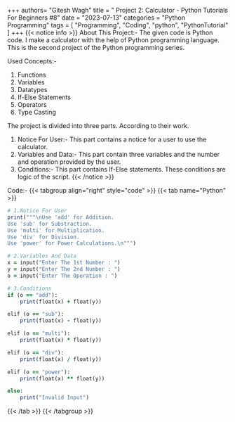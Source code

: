 +++
authors= "Gitesh Wagh"
title = " Project 2: Calculator - Python Tutorials For Beginners #8"
date = "2023-07-13"
categories = "Python Programming"
tags = [
  "Programming", 
  "Coding",
  "python",
  "PythonTutorial"
]
+++
{{< notice info >}}
About This Project:-
The given code is Python code. I make a calculator with the help of Python programming language. This is the second project of the Python programming series. 

Used Concepts:-
1. Functions
2. Variables
3. Datatypes
4. If-Else Statements
5. Operators
6. Type Casting

The project is divided into three parts. According to their work. 
1. Notice For User:- This part contains a notice for a user to use the calculator.
2. Variables and Data:- This part contain three variables and the number and operation provided by the user.
3. Conditions:- This part contains If-Else statements. These conditions are logic of the script.
{{< /notice >}}

Code:-
{{< tabgroup align="right" style="code" >}} {{< tab name="Python" >}}
```ruby
# 1.Notice For User
print("""\nUse 'add' for Addition.
Use 'sub' for Substraction.
Use 'multi' for Multiplication.
Use 'div' for Division.
Use 'power' for Power Calculations.\n""")

# 2.Variables And Data
x = input("Enter The 1st Number : ")
y = input("Enter The 2nd Number : ")
o = input("Enter The Operation : ")

# 3.Conditions
if (o == "add"):
    print(float(x) + float(y))

elif (o == "sub"):
    print(float(x) - float(y))

elif (o == "multi"):
    print(float(x) * float(y))

elif (o == "div"):
    print(float(x) / float(y))

elif (o == "power"):
    print(float(x) ** float(y)) 

else:
    print("Invalid Input")
```
{{< /tab >}} {{< /tabgroup >}}